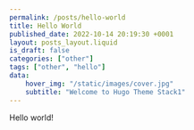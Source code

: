 ```yaml
---
permalink: /posts/hello-world
title: Hello World
published_date: 2022-10-14 20:19:30 +0001
layout: posts_layout.liquid
is_draft: false
categories: ["other"]
tags: ["other", "hello"]
data: 
    hover_img: "/static/images/cover.jpg"
    subtitle: "Welcome to Hugo Theme Stack1"
---
```


<section class="article-content">
    <p>Hello world!</p>
</section>